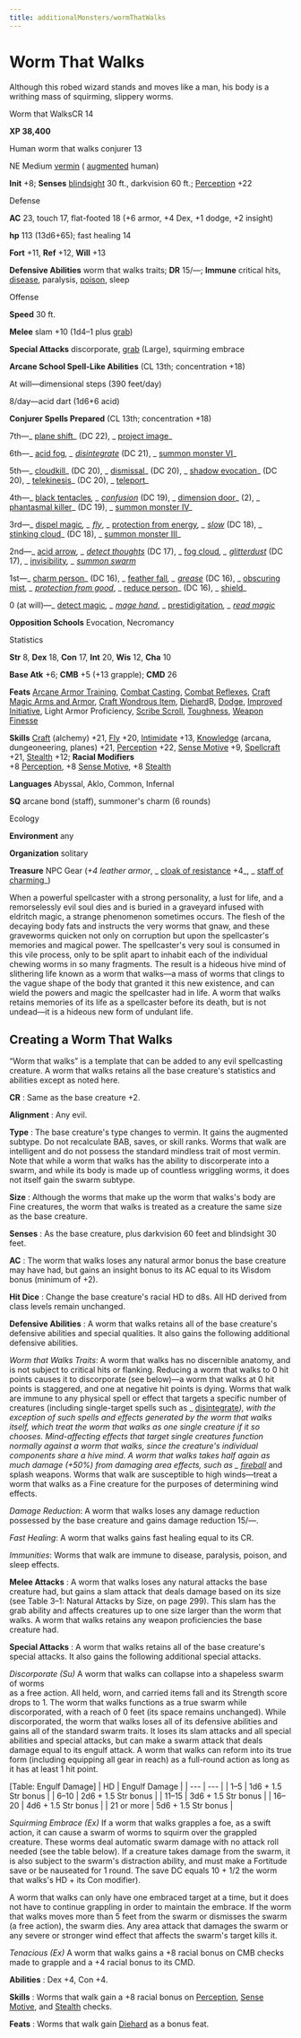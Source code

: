 ```yaml
---
title: additionalMonsters/wormThatWalks
---
```

# Worm That Walks

Although this robed wizard stands and moves like a man, his body is a writhing mass of squirming, slippery worms.

Worm that WalksCR 14

**XP 38,400**

Human worm that walks conjurer 13

NE Medium [vermin](monsters/creatureTypes#_vermin) ( [augmented](monsters/creatureTypes#_augmented-subtype) human)

**Init** +8; **Senses** [blindsight](monsters/universalMonsterRules#_blindsight) 30 ft., darkvision 60 ft.; [Perception](additionalMonsters/../skills/perception#_perception) +22

Defense

**AC** 23, touch 17, flat-footed 18 (+6 armor, +4 Dex, +1 dodge, +2 insight)

**hp** 113 (13d6+65); fast healing 14

**Fort** +11, **Ref** +12, **Will** +13

**Defensive Abilities** worm that walks traits; **DR** 15/—; **Immune** critical hits, [disease](monsters/universalMonsterRules#_disease-(ex-or-su)), paralysis, [poison](monsters/universalMonsterRules#_poison-(ex-or-su)), sleep

Offense

**Speed** 30 ft.

**Melee** slam +10 (1d4–1 plus [grab](monsters/universalMonsterRules#_grab))

**Special Attacks** discorporate, [grab](monsters/universalMonsterRules#_grab) (Large), squirming embrace

**Arcane School Spell-Like Abilities** (CL 13th; concentration +18)

At will—dimensional steps (390 feet/day)

8/day—acid dart (1d6+6 acid)

**Conjurer Spells Prepared** (CL 13th; concentration +18)

7th—_ [plane shift](additionalMonsters/../spells/planeShift#_plane-shift)_ (DC 22), _ [project image](additionalMonsters/../spells/projectImage#_project-image)_

6th—_ [acid fog](additionalMonsters/../spells/acidFog#_acid-fog)_, _ [disintegrate](additionalMonsters/../spells/disintegrate#_disintegrate)_ (DC 21), _ [summon monster VI](additionalMonsters/../spells/summonMonster#_summon-monster-vi)_

5th—_ [cloudkill](additionalMonsters/../spells/cloudkill#_cloudkill)_ (DC 20), _ [dismissal](additionalMonsters/../spells/dismissal#_dismissal)_ (DC 20), _ [shadow evocation](additionalMonsters/../spells/shadowEvocation#_shadow-evocation)_ (DC 20), _ [telekinesis](additionalMonsters/../spells/telekinesis#_telekinesis)_ (DC 20), _ [teleport](additionalMonsters/../spells/teleport#_teleport)_

4th—_ [black tentacles](additionalMonsters/../spells/blackTentacles#_black-tentacles)_, _ [confusion](additionalMonsters/../spells/confusion#_confusion)_ (DC 19), _ [dimension door](additionalMonsters/../spells/dimensionDoor#_dimension-door)_ (2), _ [phantasmal killer](additionalMonsters/../spells/phantasmalKiller#_phantasmal-killer)_ (DC 19), _ [summon monster IV](additionalMonsters/../spells/summonMonster#_summon-monster-iv)_

3rd—_ [dispel magic](additionalMonsters/../spells/dispelMagic#_dispel-magic)_, _ [fly](additionalMonsters/../spells/fly)_, _ [protection from energy](additionalMonsters/../spells/protectionFromEnergy#_protection-from-energy)_, _ [slow](additionalMonsters/../spells/slow#_slow)_ (DC 18), _ [stinking cloud](additionalMonsters/../spells/stinkingCloud#_stinking-cloud)_ (DC 18), _ [summon monster III](additionalMonsters/../spells/summonMonster#_summon-monster-iii)_

2nd—_ [acid arrow](additionalMonsters/../spells/acidArrow#_acid-arrow)_, _ [detect thoughts](additionalMonsters/../spells/detectThoughts#_detect-thoughts)_ (DC 17), _ [fog cloud](additionalMonsters/../spells/fogCloud)_, _ [glitterdust](additionalMonsters/../spells/glitterdust#_glitterdust)_ (DC 17), _ [invisibility](additionalMonsters/../spells/invisibility#_invisibility)_, _ [summon swarm](additionalMonsters/../spells/summonSwarm#_summon-swarm)_

1st—_ [charm person](additionalMonsters/../spells/charmPerson#_charm-person)_ (DC 16), _ [feather fall](additionalMonsters/../spells/featherFall#_feather-fall)_, _ [grease](additionalMonsters/../spells/grease#_grease)_ (DC 16), _ [obscuring mist](additionalMonsters/../spells/obscuringMist#_obscuring-mist)_, _ [protection from good](additionalMonsters/../spells/protectionFromGood#_protection-from-good)_, _ [reduce person](additionalMonsters/../spells/reducePerson#_reduce-person)_ (DC 16), _ [shield](additionalMonsters/../spells/shield#_shield)_

0 (at will)—_ [detect magic](additionalMonsters/../spells/detectMagic#_detect-magic)_, _ [mage hand](additionalMonsters/../spells/mageHand#_mage-hand)_, _ [prestidigitation](additionalMonsters/../spells/prestidigitation#_prestidigitation)_, _ [read magic](additionalMonsters/../spells/readMagic#_read-magic)_

**Opposition Schools** Evocation, Necromancy

Statistics

**Str** 8, **Dex** 18, **Con** 17, **Int** 20, **Wis** 12, **Cha** 10

**Base Atk** +6; **CMB** +5 (+13 grapple); **CMD** 26

**Feats** [Arcane Armor Training](additionalMonsters/../feats#_arcane-armor-training), [Combat Casting](additionalMonsters/../feats#_combat-casting), [Combat Reflexes](additionalMonsters/../feats#_combat-reflexes), [Craft Magic Arms and Armor](additionalMonsters/../feats#_craft-magic-arms-and-armor), [Craft Wondrous Item](additionalMonsters/../feats#_craft-wondrous-item), [Diehard](additionalMonsters/../feats#_diehard)B, [Dodge](additionalMonsters/../feats#_dodge), [Improved Initiative](additionalMonsters/../feats#_improved-initiative), Light Armor Proficiency, [Scribe Scroll](additionalMonsters/../feats#_scribe-scroll), [Toughness](additionalMonsters/../feats#_toughness), [Weapon Finesse](additionalMonsters/../feats#_weapon-finesse)

**Skills** [Craft](additionalMonsters/../skills/craft#_craft) (alchemy) +21, [Fly](additionalMonsters/../skills/fly#_fly) +20, [Intimidate](additionalMonsters/../skills/intimidate#_intimidate) +13, [Knowledge](additionalMonsters/../skills/knowledge#_knowledge) (arcana, dungeoneering, planes) +21, [Perception](additionalMonsters/../skills/perception#_perception) +22, [Sense Motive](additionalMonsters/../skills/senseMotive#_sense-motive) +9, [Spellcraft](additionalMonsters/../skills/spellcraft#_spellcraft) +21, [Stealth](additionalMonsters/../skills/stealth#_stealth) +12; **Racial Modifiers**   
+8 [Perception](additionalMonsters/../skills/perception#_perception), +8 [Sense Motive](additionalMonsters/../skills/senseMotive#_sense-motive), +8 [Stealth](additionalMonsters/../skills/stealth#_stealth)

**Languages** Abyssal, Aklo, Common, Infernal

**SQ** arcane bond (staff), summoner's charm (6 rounds)

Ecology

**Environment** any

**Organization** solitary

**Treasure** NPC Gear (_+4 leather armor_, _ [cloak of resistance](additionalMonsters/../magicItems/wondrousItems#_cloak-of-resistance) +4_, _ [staff of charming](additionalMonsters/../magicItems/staves#_staff-of-charming)_)

When a powerful spellcaster with a strong personality, a lust for life, and a remorselessly evil soul dies and is buried in a graveyard infused with eldritch magic, a strange phenomenon sometimes occurs. The flesh of the decaying body fats and instructs the very worms that gnaw, and these graveworms quicken not only on corruption but upon the spellcaster's memories and magical power. The spellcaster's very soul is consumed in this vile process, only to be split apart to inhabit each of the individual chewing worms in so many fragments. The result is a hideous hive mind of slithering life known as a worm that walks—a mass of worms that clings to the vague shape of the body that granted it this new existence, and can wield the powers and magic the spellcaster had in life. A worm that walks retains memories of its life as a spellcaster before its death, but is not undead—it is a hideous new form of undulant life.

## Creating a Worm That Walks

“Worm that walks” is a template that can be added to any evil spellcasting creature. A worm that walks retains all the base creature's statistics and abilities except as noted here.

**CR** : Same as the base creature +2.

**Alignment** : Any evil.

**Type** : The base creature's type changes to vermin. It gains the augmented subtype. Do not recalculate BAB, saves, or skill ranks. Worms that walk are intelligent and do not possess the standard mindless trait of most vermin. Note that while a worm that walks has the ability to discorperate into a swarm, and while its body is made up of countless wriggling worms, it does not itself gain the swarm subtype.

**Size** : Although the worms that make up the worm that walks's body are Fine creatures, the worm that walks is treated as a creature the same size as the base creature.

**Senses** : As the base creature, plus darkvision 60 feet and blindsight 30 feet.

**AC** : The worm that walks loses any natural armor bonus the base creature may have had, but gains an insight bonus to its AC equal to its Wisdom bonus (minimum of +2).

**Hit Dice** : Change the base creature's racial HD to d8s. All HD derived from class levels remain unchanged.

**Defensive Abilities** : A worm that walks retains all of the base creature's defensive abilities and special qualities. It also gains the following additional defensive abilities.

_Worm that Walks Traits_: A worm that walks has no discernible anatomy, and is not subject to critical hits or flanking. Reducing a worm that walks to 0 hit points causes it to discorporate (see below)—a worm that walks at 0 hit points is staggered, and one at negative hit points is dying. Worms that walk are immune to any physical spell or effect that targets a specific number of creatures (including single-target spells such as _ [disintegrate](additionalMonsters/../spells/disintegrate#_disintegrate)_), with the exception of such spells and effects generated by the worm that walks itself, which treat the worm that walks as one single creature if it so chooses. Mind-affecting effects that target single creatures function normally against a worm that walks, since the creature's individual components share a hive mind. A worm that walks takes half again as much damage (+50%) from damaging area effects, such as _ [fireball](additionalMonsters/../spells/fireball#_fireball)_ and splash weapons. Worms that walk are susceptible to high winds—treat a worm that walks as a Fine creature for the purposes of determining wind effects.

_Damage Reduction_: A worm that walks loses any damage reduction possessed by the base creature and gains damage reduction 15/—.

_Fast Healing_: A worm that walks gains fast healing equal to its CR.

_Immunities_: Worms that walk are immune to disease, paralysis, poison, and sleep effects.

**Melee Attacks** : A worm that walks loses any natural attacks the base creature had, but gains a slam attack that deals damage based on its size (see Table 3–1: Natural Attacks by Size, on page 299). This slam has the grab ability and affects creatures up to one size larger than the worm that walks. A worm that walks retains any weapon proficiencies the base creature had.

**Special Attacks** : A worm that walks retains all of the base creature's special attacks. It also gains the following additional special attacks.

_Discorporate (Su)_ A worm that walks can collapse into a shapeless swarm of worms   
as a free action. All held, worn, and carried items fall and its Strength score drops to 1. The worm that walks functions as a true swarm while discorporated, with a reach of 0 feet (its space remains unchanged). While discorporated, the worm that walks loses all of its defensive abilities and gains all of the standard swarm traits. It loses its slam attacks and all special abilities and special attacks, but can make a swarm attack that deals damage equal to its engulf attack. A worm that walks can reform into its true form (including equipping all gear in reach) as a full-round action as long as it has at least 1 hit point.

[Table: Engulf Damage]
| HD | Engulf Damage |
| --- | --- |
| 1–5 | 1d6 + 1.5 Str bonus |
| 6–10 | 2d6 + 1.5 Str bonus |
| 11–15 | 3d6 + 1.5 Str bonus |
| 16–20 | 4d6 + 1.5 Str bonus |
| 21 or more | 5d6 + 1.5 Str bonus |

  
  

_Squirming Embrace (Ex)_ If a worm that walks grapples a foe, as a swift action, it can cause a swarm of worms to squirm over the grappled creature. These worms deal automatic swarm damage with no attack roll needed (see the table below). If a creature takes damage from the swarm, it is also subject to the swarm's distraction ability, and must make a Fortitude save or be nauseated for 1 round. The save DC equals 10 + 1/2 the worm that walks's HD + its Con modifier).

A worm that walks can only have one embraced target at a time, but it does not have to continue grappling in order to maintain the embrace. If the worm that walks moves more than 5 feet from the swarm or dismisses the swarm (a free action), the swarm dies. Any area attack that damages the swarm or any severe or stronger wind effect that affects the swarm's target kills it.

_Tenacious (Ex)_ A worm that walks gains a +8 racial bonus on CMB checks made to grapple and a +4 racial bonus to its CMD.

**Abilities** : Dex +4, Con +4.

**Skills** : Worms that walk gain a +8 racial bonus on [Perception](additionalMonsters/../skills/perception#_perception), [Sense Motive](additionalMonsters/../skills/senseMotive#_sense-motive), and [Stealth](additionalMonsters/../skills/stealth#_stealth) checks.

**Feats** : Worms that walk gain [Diehard](additionalMonsters/../feats#_diehard) as a bonus feat.

